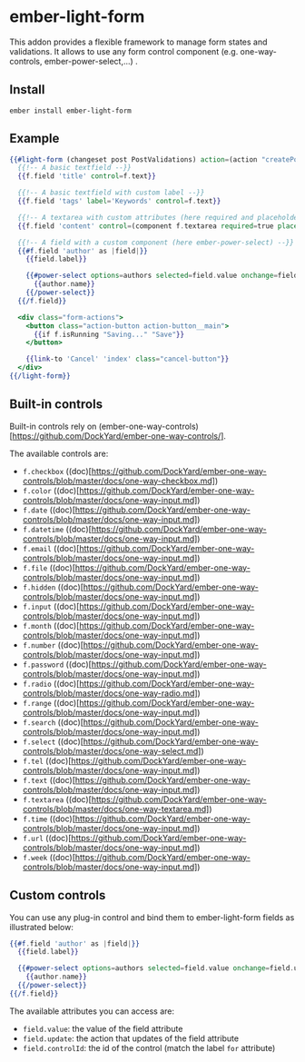 # ember-light-form

This addon provides a flexible framework to manage form states and validations.
It allows to use any form control component (e.g. one-way-controls, ember-power-select,...) .

## Install

```
ember install ember-light-form
```

## Example

```hbs
{{#light-form (changeset post PostValidations) action=(action "createPost") as |f| }}
  {{!-- A basic textfield --}}
  {{f.field 'title' control=f.text}}

  {{!-- A basic textfield with custom label --}}
  {{f.field 'tags' label='Keywords' control=f.text}}

  {{!-- A textarea with custom attributes (here required and placeholder) --}}
  {{f.field 'content' control=(component f.textarea required=true placeholder='Your content')}}

  {{!-- A field with a custom component (here ember-power-select) --}}
  {{#f.field 'author' as |field|}}
    {{field.label}}

    {{#power-select options=authors selected=field.value onchange=field.update as |author|}}
      {{author.name}}
    {{/power-select}}
  {{/f.field}}

  <div class="form-actions">
    <button class="action-button action-button__main">
      {{if f.isRunning "Saving..." "Save"}}
    </button>

    {{link-to 'Cancel' 'index' class="cancel-button"}}
  </div>
{{/light-form}}
```

## Built-in controls

Built-in controls rely on (ember-one-way-controls)[https://github.com/DockYard/ember-one-way-controls/].

The available controls are:

* `f.checkbox` ((doc)[https://github.com/DockYard/ember-one-way-controls/blob/master/docs/one-way-checkbox.md])
* `f.color` ((doc)[https://github.com/DockYard/ember-one-way-controls/blob/master/docs/one-way-input.md])
* `f.date` ((doc)[https://github.com/DockYard/ember-one-way-controls/blob/master/docs/one-way-input.md])
* `f.datetime` ((doc)[https://github.com/DockYard/ember-one-way-controls/blob/master/docs/one-way-input.md])
* `f.email` ((doc)[https://github.com/DockYard/ember-one-way-controls/blob/master/docs/one-way-input.md])
* `f.file` ((doc)[https://github.com/DockYard/ember-one-way-controls/blob/master/docs/one-way-input.md])
* `f.hidden` ((doc)[https://github.com/DockYard/ember-one-way-controls/blob/master/docs/one-way-input.md])
* `f.input` ((doc)[https://github.com/DockYard/ember-one-way-controls/blob/master/docs/one-way-input.md])
* `f.month` ((doc)[https://github.com/DockYard/ember-one-way-controls/blob/master/docs/one-way-input.md])
* `f.number` ((doc)[https://github.com/DockYard/ember-one-way-controls/blob/master/docs/one-way-input.md])
* `f.password` ((doc)[https://github.com/DockYard/ember-one-way-controls/blob/master/docs/one-way-input.md])
* `f.radio` ((doc)[https://github.com/DockYard/ember-one-way-controls/blob/master/docs/one-way-radio.md])
* `f.range` ((doc)[https://github.com/DockYard/ember-one-way-controls/blob/master/docs/one-way-input.md])
* `f.search` ((doc)[https://github.com/DockYard/ember-one-way-controls/blob/master/docs/one-way-input.md])
* `f.select` ((doc)[https://github.com/DockYard/ember-one-way-controls/blob/master/docs/one-way-select.md])
* `f.tel` ((doc)[https://github.com/DockYard/ember-one-way-controls/blob/master/docs/one-way-input.md])
* `f.text` ((doc)[https://github.com/DockYard/ember-one-way-controls/blob/master/docs/one-way-input.md])
* `f.textarea` ((doc)[https://github.com/DockYard/ember-one-way-controls/blob/master/docs/one-way-textarea.md])
* `f.time` ((doc)[https://github.com/DockYard/ember-one-way-controls/blob/master/docs/one-way-input.md])
* `f.url` ((doc)[https://github.com/DockYard/ember-one-way-controls/blob/master/docs/one-way-input.md])
* `f.week` ((doc)[https://github.com/DockYard/ember-one-way-controls/blob/master/docs/one-way-input.md])

## Custom controls

You can use any plug-in control and bind them to ember-light-form fields as illustrated below:

```hbs
{{#f.field 'author' as |field|}}
  {{field.label}}

  {{#power-select options=authors selected=field.value onchange=field.update as |author|}}
    {{author.name}}
  {{/power-select}}
{{/f.field}}
```

The available attributes you can access are:

* `field.value`: the value of the field attribute
* `field.update`: the action that updates of the field attribute
* `field.controlId`: the id of the control (match the label `for` attribute)


